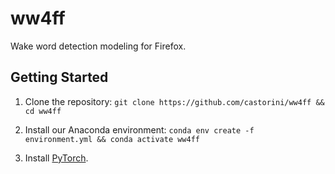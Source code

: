 # ww4ff
Wake word detection modeling for Firefox.

## Getting Started

1. Clone the repository: `git clone https://github.com/castorini/ww4ff && cd ww4ff`

2. Install our Anaconda environment: `conda env create -f environment.yml && conda activate ww4ff`

3. Install [PyTorch](https://pytorch.org).
  